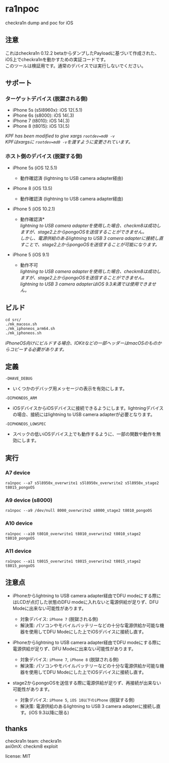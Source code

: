 # ra1npoc  
checkra1n dump and poc for iOS  

## 注意  
これはcheckra1n 0.12.2 betaからダンプしたPayloadに基づいて作成された、iOS上でcheckra1nを動かすための実証コードです。  
このツールは検証用です。通常のデバイスでは実行しないでください。  


## サポート  
### ターゲットデバイス (脱獄される側)  
- iPhone 5s (s5l8960x): iOS 12(.5.1)  
- iPhone 6s (s8000): iOS 14(.3)  
- iPhone 7 (t8010): iOS 14(.3)  
- iPhone 8 (t8015): iOS 13(.5)  

*KPF has been modified to give xargs `rootdev=md0 -v`*  
*KPFはxargsに `rootdev=md0 -v`を渡すように変更されています。*  


### ホスト側のデバイス (脱獄する側)  
- iPhone 5s (iOS 12.5.1)  
    - 動作確認済 (lightning to USB camera adapter経由)  

- iPhone 8 (iOS 13.5)
    - 動作確認済 (lightning to USB camera adapter経由)  

- iPhone 5 (iOS 10.2.1)  
    - 動作確認済*  
    *lightning to USB camera adapterを使用した場合、checkm8は成功しますが、stage2上からpongoOSを送信することができません。*  
    *しかし、電源供給のあるlightning to USB 3 camera adapterに接続し直すことで、stage2上からpongoOSを送信することが可能になります。*  

- iPhone 5 (iOS 9.1)  
    - 動作不可  
    *lightning to USB camera adapterを使用した場合、checkm8は成功しますが、stage2上からpongoOSを送信することができません。*  
    *lightning to USB 3 camera adapterはiOS 9.3未満では使用できません。*  


## ビルド  
```
cd src/  
./mk_macosx.sh  
./mk_iphoneos_arm64.sh  
./mk_iphoneos.sh  
```
*iPhoneOS向けにビルドする場合、IOKitなどの一部ヘッダーはmacOSのものからコピーする必要があります。*  


## 定義  
`-DHAVE_DEBUG`  
- いくつかのデバッグ用メッセージの表示を有効にします。  

`-DIPHONEOS_ARM`  
- iOSデバイスからiOSデバイスに接続できるようにします。lightningデバイスの場合、接続にはlightning to USB camera adapterが必要となります。  

`-DIPHONEOS_LOWSPEC`  
- スペックの低いiOSデバイス上でも動作するように、一部の関数や動作を無効にします。  


## 実行  
### A7 device  
```
ra1npoc --a7 s5l8950x_overwrite1 s5l8950x_overwrite2 s5l8950x_stage2 t8015_pongoOS  
```

### A9 device (s8000)  
```
ra1npoc --a9 /dev/null 8000_overwrite2 s8000_stage2 t8010_pongoOS  
```

### A10 device  
```
ra1npoc --a10 t8010_overwrite1 t8010_overwrite2 t8010_stage2 t8010_pongoOS  
```

### A11 device  
```
ra1npoc --a11 t8015_overwrite1 t8015_overwrite2 t8015_stage2 t8015_pongoOS  
```


## 注意点
- iPhoneからlightning to USB camera adapter経由でDFU modeにする際にはLCDが点灯した状態のDFU modeに入れないと電源供給が足りず、DFU Modeに出来ない可能性があります。  
    - 対象デバイス: `iPhone 7` (脱獄される側)  
    - 解決策: パソコンやモバイルバッテリーなどの十分な電源供給か可能な機器を使用してDFU Modeにした上でiOSデバイスに接続し直す。  

- iPhoneからlightning to USB camera adapter経由でDFU modeにする際に電源供給が足りず、DFU Modeに出来ない可能性があります。  
    - 対象デバイス: `iPhone 7`, `iPhone 8` (脱獄される側)  
    - 解決策: パソコンやモバイルバッテリーなどの十分な電源供給か可能な機器を使用してDFU Modeにした上でiOSデバイスに接続し直す。  

- stage2からpongoOSを送信する際に電源供給が足りず、再接続が出来ない可能性があります。  
    - 対象デバイス: `iPhone 5`, `iOS 10以下のiPhone` (脱獄する側)  
    - 解決策: 電源供給のあるlightning to USB 3 camera adapterに接続し直す。(iOS 9.3以降に限る)  


## thanks  
checkra1n team: checkra1n  
axi0mX: checkm8 exploit  


license: MIT  
